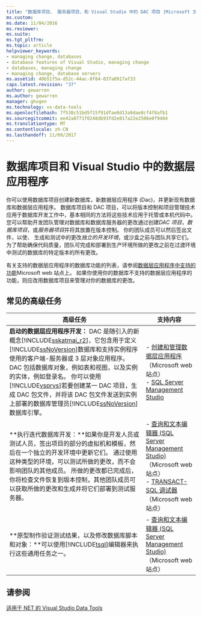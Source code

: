 ```yaml
---
title: "数据库项目、 服务器项目，和 Visual Studio 中的 DAC 项目 |Microsoft 文档"
ms.custom: 
ms.date: 11/04/2016
ms.reviewer: 
ms.suite: 
ms.tgt_pltfrm: 
ms.topic: article
helpviewer_keywords:
- managing change, databases
- database features of Visual Studio, managing change
- databases, managing change
- managing change, database servers
ms.assetid: 40b51f5a-d52c-44ac-8f84-037a0917af33
caps.latest.revision: "37"
author: gewarren
ms.author: gewarren
manager: ghogen
ms.technology: vs-data-tools
ms.openlocfilehash: 7f538c51bd5f15f91dfae0d13a9dae8cf4f8afb1
ms.sourcegitcommit: ee42a8771f0248db93fd2e017a22e2506e0f9404
ms.translationtype: MT
ms.contentlocale: zh-CN
ms.lasthandoff: 11/09/2017
---
```

# <a name="database-projects-and-data-tier-applications-in-visual-studio"></a>数据库项目和 Visual Studio 中的数据层应用程序  
你可以使用数据库项目创建新数据库，新数据层应用程序 (Dac)，并更新现有数据库和数据层应用程序。 数据库项目和 DAC 项目，可以将版本控制和项目管理技术应用于数据库开发工作中，基本相同的方法将这些技术应用于托管或本机代码中。 您可以帮助开发团队管理对数据库和数据库服务器的更改通过创建*DAC 项目*，*数据库项目*，或*服务器项目*并将其放置在版本控制。 你的团队成员可以然后签出文件，以使、 生成和测试中的更改*独立的开发环境*，或沙盒之前与团队共享它们。 为了帮助确保代码质量，团队可完成和部署到生产环境所做的更改之前在过渡环境中测试的数据库的特定版本的所有更改。  
  
有关支持的数据层应用程序的数据库功能的列表，请参阅[数据层应用程序中支持的功能](http://go.microsoft.com/fwlink/?LinkId=164239)Microsoft web 站点上。 如果你使用你的数据库不支持的数据层应用程序的功能，则应改用数据库项目来管理对你的数据库的更改。  
  
## <a name="common-high-level-tasks"></a>常见的高级任务  
  
|高级任务|支持内容|  
|----------------------|------------------------|  
|**启动的数据层应用程序开发：** DAC 是随引入的新概念[!INCLUDE[sskatmai_r2](../data-tools/includes/sskatmai_r2_md.md)]，它包含用于定义[!INCLUDE[ssNoVersion](../data-tools/includes/ssnoversion_md.md)]数据库和支持实例程序使用的客户端-服务器或 3 层对象应用程序。 DAC 包括数据库对象，例如表和视图，以及实例的实体，例如登录名。 你可以使用[!INCLUDE[vsprvs](../code-quality/includes/vsprvs_md.md)]若要创建某一 DAC 项目，生成 DAC 包文件，并将该 DAC 包文件发送到实例上部署的数据库管理员[!INCLUDE[ssNoVersion](../data-tools/includes/ssnoversion_md.md)]数据库引擎。|-   [创建和管理数据层应用程序](http://go.microsoft.com/fwlink/?LinkId=160741)（Microsoft web 站点）<br />-   [SQL Server Management Studio](http://go.microsoft.com/fwlink/?LinkId=227328)|  
|**执行迭代数据库开发：**如果你是开发人员或测试人员，签出项目的部分的虚拟机和模板，然后在一个独立的开发环境中更新它们。 通过使用这种类型的环境，可以测试所做的更改，而不会影响团队的其他成员。 所做的更改都已完成后，你将检查文件恢复到版本控制，其他团队成员可以获取所做的更改和生成并将它们部署到测试服务器。|-   [查询和文本编辑器 (SQL Server Management Studio)](http://go.microsoft.com/fwlink/?LinkId=227327) （Microsoft web 站点）<br />-   [TRANSACT-SQL 调试器](http://go.microsoft.com/fwlink/?LinkId=227324)（Microsoft web 站点）|  
|**原型制作验证测试结果，以及修改数据库脚本和对象：**可以使用[!INCLUDE[tsql](../data-tools/includes/tsql_md.md)]编辑器来执行这些通用任务之一。|-   [查询和文本编辑器 (SQL Server Management Studio)](http://go.microsoft.com/fwlink/?LinkId=227327) （Microsoft web 站点）|  
  
## <a name="see-also"></a>请参阅
[适用于 NET 的 Visual Studio Data Tools](../data-tools/visual-studio-data-tools-for-dotnet.md)
